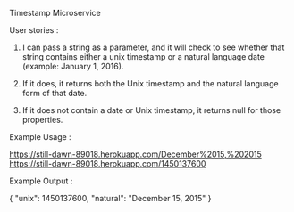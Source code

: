 Timestamp Microservice

User stories :


1. I can pass a string as a parameter, and it will check to see whether that string contains either a unix timestamp or a natural language date (example: January 1, 2016).

2. If it does, it returns both the Unix timestamp and the natural language form of that date.

3. If it does not contain a date or Unix timestamp, it returns null for those properties.

Example Usage :

https://still-dawn-89018.herokuapp.com/December%2015,%202015
https://still-dawn-89018.herokuapp.com/1450137600

Example Output :

{ "unix": 1450137600, "natural": "December 15, 2015" }